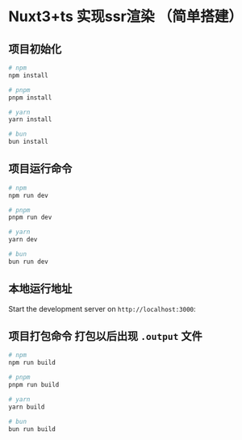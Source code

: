 # Nuxt3+ts 实现ssr渲染 （简单搭建）

## 项目初始化
```bash
# npm
npm install

# pnpm
pnpm install

# yarn
yarn install

# bun
bun install
```

## 项目运行命令
```bash
# npm
npm run dev

# pnpm
pnpm run dev

# yarn
yarn dev

# bun
bun run dev
```

## 本地运行地址
Start the development server on `http://localhost:3000`:

## 项目打包命令 打包以后出现 `.output` 文件

```bash
# npm
npm run build

# pnpm
pnpm run build

# yarn
yarn build

# bun
bun run build
```
